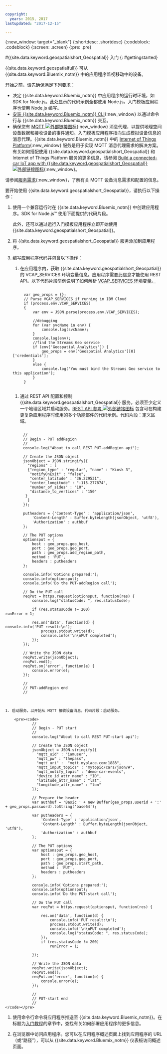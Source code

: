 ```yaml
---

copyright:
  years: 2015, 2017
lastupdated: "2017-12-15"

---
```


<!-- Attribute definitions -->
{:new_window: target="_blank"}
{:shortdesc: .shortdesc}
{:codeblock: .codeblock}
{:screen: .screen}
{:pre: .pre}


#{{site.data.keyword.geospatialshort_Geospatial}} 入门
{: #gettingstarted}

{{site.data.keyword.geospatialfull}} 可从 {{site.data.keyword.Bluemix_notm}} 中的应用程序监视移动中的设备。

开始之前，请先确保满足下列要求：

* 决定 {{site.data.keyword.Bluemix_notm}} 中应用程序的运行时环境，如 SDK for Node.js。此处显示的代码示例全都使用 Node.js。入门模板应用程序也使用 Node.js 编写。
* [安装 {{site.data.keyword.Bluemix_notm}} CLI](https://console.bluemix.net/docs/cli/reference/bluemix_cli/get_started.html#getting-started){:new_window} 以通过命令行与 {{site.data.keyword.Bluemix_notm}} 交互。
* 确保您有 [MQTT ![外部链接图标](../../icons/launch-glyph.svg "外部链接图标")](http://mqtt.org/){:new_window} 消息代理，以提供地理空间设备数据和接收设备的事件通知。入门模板应用程序指向生成模拟设备信息的消息代理。{{site.data.keyword.Bluemix_notm}} 中的 [Internet of Things Platform](https://console.bluemix.net/catalog/services/internet-of-things-platform/){:new_window} 服务是用于实现 MQTT 消息代理需求的解决方案。有关如何搭配使用 {{site.data.keyword.geospatialshort_Geospatial}} 和 Internet of Things Platform 服务的更多信息，请参阅 [Build a connected-car IoT app with {{site.data.keyword.geospatialshort_Geospatial}} ![外部链接图标](../../icons/launch-glyph.svg "外部链接图标")](http://www.ibm.com/developerworks/mobile/library/mo-connectedcar-app/index.html){:new_window}。

请参阅[服务需求](/docs/services/geospatial/requirements.html){:new_window}，了解有关 MQTT 设备消息需求和配置的信息。


要开始使用 {{site.data.keyword.geospatialshort_Geospatial}}，请执行以下操作：

1. 使用一个兼容运行时在 {{site.data.keyword.Bluemix_notm}} 中创建应用程序。SDK for Node.js™ 使用下面提供的代码片段。

	此外，还可以通过运行入门模板应用程序立即开始使用 {{site.data.keyword.geospatialshort_Geospatial}}。

1. 将 {{site.data.keyword.geospatialshort_Geospatial}} 服务添加到应用程序。
1. 编写应用程序代码并包含以下操作：

	1. 在应用程序内，获取 {{site.data.keyword.geospatialshort_Geospatial}} 的 VCAP_SERVICES 环境变量信息。应用程序需要此信息才能使用 REST API。以下代码片段举例说明了如何解析 [VCAP_SERVICES 环境变量。](/docs/services/geospatial/vcap_services.html)
	<pre><code>		 	
		var geo_props = {};
		// Parse VCAP_SERVICES if running in IBM Cloud
		if (process.env.VCAP_SERVICES)
		{
			var env = JSON.parse(process.env.VCAP_SERVICES);

			//debugging
			for (var svcName in env) {
				console.log(svcName);
			}
			console.log(env);
			//find the Streams Geo service
			if (env['Geospatial Analytics']) {
				geo_props = env['Geospatial Analytics'][0]['credentials'];
			}
			else {
				console.log('You must bind the Streams Geo service to this application');
			}
		}
	</code></pre>
	1. 通过 REST API 配置和控制 {{site.data.keyword.geospatialshort_Geospatial}} 服务。必须至少定义一个地理区域并启动服务。[REST API 参考 ![外部链接图标](../../icons/launch-glyph.svg "外部链接图标")](https://console.bluemix.net/apidocs/246) 包含可在构建更复杂应用程序时使用的多个功能部件的代码示例。代码片段：定义区域。
  <pre><code>
		//
		// Begin - PUT addRegion
		//
		console.log("About to call REST PUT-addRegion api");  

		// Create the JSON object
		jsonObject = JSON.stringify({
		  "regions" : [
		  {"region_type" : "regular", "name" : "Kiosk 3",
		   "notifyOnExit" : "false",
		   "center_latitude" : "36.229531",
		   "center_longitude" : "-115.277874",
		   "number_of_sides" : "10",
		   "distance_to_vertices" : "150"
		 }
		  ]
		});

		putheaders = {'Content-Type' : 'application/json',
		    'Content-Length' : Buffer.byteLength(jsonObject, 'utf8'),
		    'Authorization' : authbuf
		};

		// The PUT options
		optionsput = {
		    host : geo_props.geo_host,
		    port : geo_props.geo_port,
		    path : geo_props.add_region_path,
		    method : 'PUT',
		    headers : putheaders
		};

		console.info('Options prepared:');
		console.info(optionsput);
		console.info('Do the PUT-addRegion call');

		// Do the PUT call
		reqPut = https.request(optionsput, function(res) {
		    console.log("statusCode: ", res.statusCode);

		    if (res.statusCode != 200)
runError = 1;

		    res.on('data', function(d) {
console.info('PUT result:\n');
		        process.stdout.write(d);
		        console.info('\n\nPUT completed');
		    });
		});

		// Write the JSON data
		reqPut.write(jsonObject);
		reqPut.end();
		reqPut.on('error', function(e) {
		    console.error(e);
		});

		//
		// PUT-addRegion end
		//

		</code></pre>
	1. 启动服务，以开始从 MQTT 接收设备消息。代码片段：启动服务。

		<pre><code>							
				//
				// Begin - PUT start
				//
				console.log("About to call REST PUT-start api");  

				// Create the JSON object
				jsonObject = JSON.stringify({
				  "mqtt_uid" : "iamuser",
				  "mqtt_pw" : "thepass",
				  "mqtt_uri" :  "mqtt.myplace.com:1883",
				  "mqtt_input_topics" : "mytopic/cars/json/#",
				  "mqtt_notify_topic" : "demo-car-events",
				  "device_id_attr_name" : "ID",
				  "latitude_attr_name" : "lat",
				  "longitude_attr_name" : "lon"
				});

				// Prepare the header
				var authbuf = 'Basic ' + new Buffer(geo_props.userid + ':' + geo_props.password).toString('base64');

				var putheaders = {
				    'Content-Type' : 'application/json',
				    'Content-Length' : Buffer.byteLength(jsonObject, 'utf8'),
				    'Authorization' : authbuf
				};

				// The PUT options
				var optionsput = {
				    host : geo_props.geo_host,
				    port : geo_props.geo_port,
				    path : geo_props.start_path,
				    method : 'PUT',
				    headers : putheaders
				};

				console.info('Options prepared:');
				console.info(optionsput);
				console.info('Do the PUT-start call');

				// Do the PUT call
				var reqPut = https.request(optionsput, function(res) {

				    res.on('data', function(d) {
				        console.info('PUT result:\n');
				        process.stdout.write(d);
				        console.info('\n\nPUT completed');
				        console.log("statusCode: ", res.statusCode);
				    });
				    if (res.statusCode != 200)
				        runError = 1;

				});

				// Write the JSON data
				reqPut.write(jsonObject);
				reqPut.end();
				reqPut.on('error', function(e) {
				    console.error(e);
				});

				//
				// PUT-start end
				//
	</code></pre>

1. 使用命令行命令将应用程序推送至 {{site.data.keyword.Bluemix_notm}}。在标题为[入门教程](/docs/services/geospatial/pushing_starter_app.html)的章节中，查找有关如何部署应用程序的更多信息。

1. 在浏览器中访问应用程序。您可以在应用程序概述页面上找到应用程序的 URL（或“路径”），可以从 {{site.data.keyword.Bluemix_notm}} 仪表板访问概述页面。
